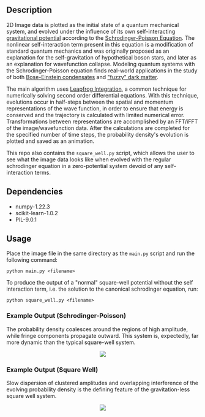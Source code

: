 ## Description
2D Image data is plotted as the initial state of a quantum mechanical system, and  evolved under the influence of its own self-interacting [gravitational potential](https://en.wikipedia.org/wiki/Poisson%27s_equation) according to the [Schrodinger-Poisson Equation](https://en.wikipedia.org/wiki/Schr%C3%B6dinger%E2%80%93Newton_equation#:~:text=The%20Schr%C3%B6dinger%E2%80%93Newton%20equation%2C%20sometimes,function%20as%20a%20mass%20density%2C). The nonlinear self-interaction term present in this equation is a modification of standard quantum mechanics and was originally proposed as an explanation for the self-gravitation of hypothetical boson stars, and later as an explanation for wavefunction collapse. Modeling quantum systems with the Schrodinger-Poisson equation finds real-world applications in the study of both [Bose-Einstein condensates](https://en.wikipedia.org/wiki/Bose%E2%80%93Einstein_condensate) and ["fuzzy" dark matter](https://en.wikipedia.org/wiki/Fuzzy_cold_dark_matter). 

The main algorithm uses [Leapfrog Integration](https://en.wikipedia.org/wiki/Leapfrog_integration), a common technique for numerically solving second order differential equations. With this technique, evolutions occur in half-steps between the spatial and momentum representations of the wave function, in order to ensure that energy is conserved and the trajectory is calculated with limited numerical error. Transformations between representations are accomplished by an FFT/iFFT of the image/wavefunction data. After the calculations are completed for the specified number of time steps, the probability density's evolution is plotted and saved as an animation.

This repo also contains the ``square_well.py`` script, which allows the user to see what the image data looks like when evolved with the regular schrodinger equation in a zero-potential system devoid of any self-interaction terms. 

## Dependencies
- numpy-1.22.3
- scikit-learn-1.0.2
- PIL-9.0.1

## Usage
Place the image file in the same directory as the ``main.py`` script and run the following command:
```
python main.py <filename>
```
To produce the output of a "normal" square-well potential without the self interaction term, i.e. the solution to the canonical schrodinger equation, run:
```
python square_well.py <filename>
```

### Example Output (Schrodinger-Poisson)
The probability density coalesces around the regions of high amplitude, while fringe components propagate outward. This system is, expectedly, far more dynamic than the typical square-well system.
<p align="center">
  <img src="https://github.com/rp-mullen/quantum-image-evolver/blob/main/output.gif"/>
</p>

### Example Output (Square Well)
Slow dispersion of clustered amplitudes and overlapping interference of the evolving probability density is the defining feature of the gravitation-less square well system.
<p align="center">
  <img src="https://github.com/rp-mullen/schrodinger-poisson-evolver/blob/main/square_well_output.gif"/>
</p>
